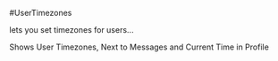 #UserTimezones

lets you set timezones for users...

Shows User Timezones, Next to Messages and Current Time in Profile